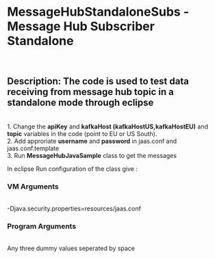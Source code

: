<h1>MessageHubStandaloneSubs - Message Hub Subscriber Standalone</h1><br/>
<h2>Description: The code is used to test data receiving from message hub topic in a standalone mode through eclipse</h2><br/>
1. Change the <b>apiKey</b> and <b>kafkaHost (kafkaHostUS,kafkaHostEU)</b> and <b>topic</b> variables in the code (point to EU or US South).<br/>
2. Add approriate <b>username</b> and <b>password</b> in jaas.conf and jaas.conf.template<br/>
3. Run <b>MessageHubJavaSample</b> class to get the messages <br/>

In eclipse Run configuration of the class give :<br/>

<h3>VM Arguments</h3><br/>
-Djava.security.properties=resources/jaas.conf

<h3>Program Arguments</h3><br/>
Any three dummy values seperated by space
